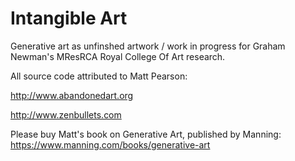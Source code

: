 # Intangible Art
Generative art as unfinshed artwork / work in progress for Graham Newman's MResRCA Royal College Of Art research.

All source code attributed to Matt Pearson:

http://www.abandonedart.org

http://www.zenbullets.com

Please buy Matt's book on Generative Art, published by Manning:
https://www.manning.com/books/generative-art
